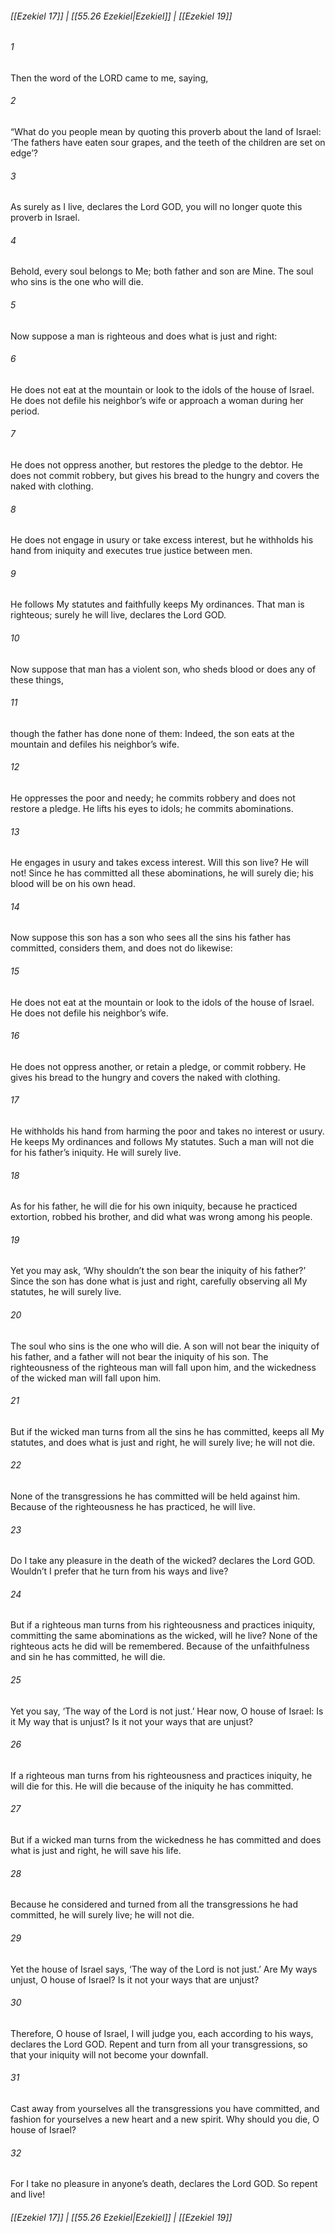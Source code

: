 
###### [[Ezekiel 17]] | [[55.26 Ezekiel|Ezekiel]] | [[Ezekiel 19]]

###### 1
Then the word of the LORD came to me, saying,
###### 2
“What do you people mean by quoting this proverb about the land of Israel: ‘The fathers have eaten sour grapes, and the teeth of the children are set on edge’?
###### 3
As surely as I live, declares the Lord GOD, you will no longer quote this proverb in Israel.
###### 4
Behold, every soul belongs to Me; both father and son are Mine. The soul who sins is the one who will die.
###### 5
Now suppose a man is righteous and does what is just and right:
###### 6
He does not eat at the mountain or look to the idols of the house of Israel. He does not defile his neighbor’s wife or approach a woman during her period.
###### 7
He does not oppress another, but restores the pledge to the debtor. He does not commit robbery, but gives his bread to the hungry and covers the naked with clothing.
###### 8
He does not engage in usury or take excess interest, but he withholds his hand from iniquity and executes true justice between men.
###### 9
He follows My statutes and faithfully keeps My ordinances. That man is righteous; surely he will live, declares the Lord GOD.
###### 10
Now suppose that man has a violent son, who sheds blood or does any of these things,
###### 11
though the father has done none of them: Indeed, the son eats at the mountain and defiles his neighbor’s wife.
###### 12
He oppresses the poor and needy; he commits robbery and does not restore a pledge. He lifts his eyes to idols; he commits abominations.
###### 13
He engages in usury and takes excess interest. Will this son live? He will not! Since he has committed all these abominations, he will surely die; his blood will be on his own head.
###### 14
Now suppose this son has a son who sees all the sins his father has committed, considers them, and does not do likewise:
###### 15
He does not eat at the mountain or look to the idols of the house of Israel. He does not defile his neighbor’s wife.
###### 16
He does not oppress another, or retain a pledge, or commit robbery. He gives his bread to the hungry and covers the naked with clothing.
###### 17
He withholds his hand from harming the poor and takes no interest or usury. He keeps My ordinances and follows My statutes. Such a man will not die for his father’s iniquity. He will surely live.
###### 18
As for his father, he will die for his own iniquity, because he practiced extortion, robbed his brother, and did what was wrong among his people.
###### 19
Yet you may ask, ‘Why shouldn’t the son bear the iniquity of his father?’ Since the son has done what is just and right, carefully observing all My statutes, he will surely live.
###### 20
The soul who sins is the one who will die. A son will not bear the iniquity of his father, and a father will not bear the iniquity of his son. The righteousness of the righteous man will fall upon him, and the wickedness of the wicked man will fall upon him.
###### 21
But if the wicked man turns from all the sins he has committed, keeps all My statutes, and does what is just and right, he will surely live; he will not die.
###### 22
None of the transgressions he has committed will be held against him. Because of the righteousness he has practiced, he will live.
###### 23
Do I take any pleasure in the death of the wicked? declares the Lord GOD. Wouldn’t I prefer that he turn from his ways and live?
###### 24
But if a righteous man turns from his righteousness and practices iniquity, committing the same abominations as the wicked, will he live? None of the righteous acts he did will be remembered. Because of the unfaithfulness and sin he has committed, he will die.
###### 25
Yet you say, ‘The way of the Lord is not just.’ Hear now, O house of Israel: Is it My way that is unjust? Is it not your ways that are unjust?
###### 26
If a righteous man turns from his righteousness and practices iniquity, he will die for this. He will die because of the iniquity he has committed.
###### 27
But if a wicked man turns from the wickedness he has committed and does what is just and right, he will save his life.
###### 28
Because he considered and turned from all the transgressions he had committed, he will surely live; he will not die.
###### 29
Yet the house of Israel says, ‘The way of the Lord is not just.’ Are My ways unjust, O house of Israel? Is it not your ways that are unjust?
###### 30
Therefore, O house of Israel, I will judge you, each according to his ways, declares the Lord GOD. Repent and turn from all your transgressions, so that your iniquity will not become your downfall.
###### 31
Cast away from yourselves all the transgressions you have committed, and fashion for yourselves a new heart and a new spirit. Why should you die, O house of Israel?
###### 32
For I take no pleasure in anyone’s death, declares the Lord GOD. So repent and live!

###### [[Ezekiel 17]] | [[55.26 Ezekiel|Ezekiel]] | [[Ezekiel 19]]
